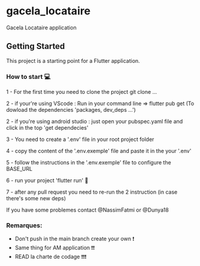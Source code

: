 # gacela_locataire

Gacela Locataire application

## Getting Started

This project is a starting point for a Flutter application.

### How to start 💻
1 - For the first time you need to clone the project git clone ...

2 - if your're using VScode : Run in your command line => flutter pub get (To dowload the dependencies 'packages, dev_deps ...')

2 - if you're using android studio : just open your pubspec.yaml file and click in the top 'get dependecies'

3 - You need to create a '.env' file in your root project folder

4 - copy the content of the '.env.exemple' file and paste it in the your '.env'

5 - follow the instructions in the '.env.exemple' file to configure the BASE_URL

6 - run your project 'flutter run' 🎉

7 - after any pull request you need to re-run the 2 instruction (in case there's some new deps)

If you have some problemes contact @NassimFatmi or @Dunya18

### Remarques: 
- Don't push in the main branch create your own ❗
- Same thing for AM application ❗❗
- READ la charte de codage ❗❗❗
